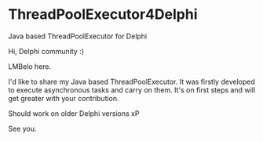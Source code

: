 # ThreadPoolExecutor4Delphi
Java based ThreadPoolExecutor for Delphi

Hi, Delphi community :)

LMBelo here. 

I'd like to share my Java based ThreadPoolExecutor. 
It was firstly developed to execute asynchronous tasks and carry on them.
It's on first steps and will get greater with your contribution.

Should work on older Delphi versions xP

See you.
